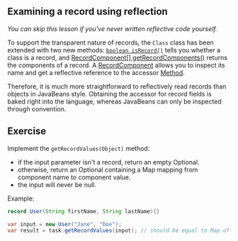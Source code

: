 ## Examining a record using reflection

_You can skip this lesson if you've never written reflective code yourself._

To support the transparent nature of records, the `Class` class has been extended with two new
methods: [`boolean isRecord()`](psi_element://java.lang.Class#isRecord) tells you whether a class is a record, and [RecordComponent[] getRecordComponents()](psi_element://java.lang.Class#getRecordComponents)
returns the components of a record.
A [RecordComponent](psi_element://java.lang.reflect.RecordComponent) allows you to inspect its name and get a reflective reference to the accessor
[Method](psi_element://java.lang.reflect.Method).

Therefore, it is much more straightforward to reflectively read records than objects in JavaBeans
style.
Obtaining the accessor for record fields is baked right into the language, whereas JavaBeans can
only be inspected through convention.

## Exercise

Implement the `getRecordValues(Object)` method:

* if the input parameter isn't a record, return an empty Optional.
* otherwise, return an Optional containing a Map mapping from component name to component value.
* the input will never be null.

Example:

```java
record User(String firstName, String lastName){}

var input = new User("Jane", "Doe");
var result = task.getRecordValues(input); // should be equal to Map.of("firstName", "Jane", "lastName", "Doe");
```